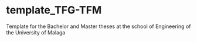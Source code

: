 # template_TFG-TFM
Template for the Bachelor and Master theses at the school of Engineering of the University of Malaga
